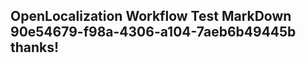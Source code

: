 <properties
ms.topic="hero-topic"
ms.test1="hero-topic"
ms.test2="test"/>

## OpenLocalization Workflow Test MarkDown 90e54679-f98a-4306-a104-7aeb6b49445b thanks!

